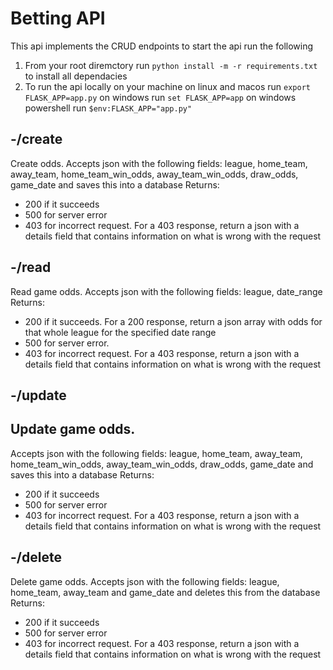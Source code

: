 # Betting API 
This api implements the CRUD  endpoints to start the api run the following
1. From your root diremctory run `python install -m -r requirements.txt` to install all dependacies
2. To run the api locally on your machine 
on linux and macos run `export FLASK_APP=app.py`
on windows run `set FLASK_APP=app`
on windows powershell run `$env:FLASK_APP="app.py"`

## -/create

Create odds. 
Accepts json with the following fields: 
league, home_team, away_team, home_team_win_odds, away_team_win_odds, draw_odds, game_date and saves this into a database
Returns: 
- 200 if it succeeds
- 500 for server error
- 403 for incorrect request. For a 403 response, return a json with a details field that contains information on what is wrong with the request

## -/read

Read game odds. 
Accepts json with the following fields: 
league, date_range
Returns: 
- 200 if it succeeds. For a 200 response, return a json array with odds for that whole league for the specified date range
- 500 for server error.
- 403 for incorrect request. For a 403 response, return a json with a details field that contains information on what is wrong with the request

## -/update 

## Update game odds.
Accepts json with the following fields: 
league, home_team, away_team, home_team_win_odds, away_team_win_odds, draw_odds, game_date and saves this into a database
Returns:
- 200 if it succeeds
- 500 for server error
- 403 for incorrect request. For a 403 response, return a json with a details field that contains information on what is wrong with the request

## -/delete

Delete game odds.
Accepts json with the following fields: 
league, home_team, away_team and game_date and deletes this from the database
Returns: 
- 200 if it succeeds
- 500 for server error
- 403 for incorrect request. For a 403 response, return a json with a details field that contains information on what is wrong with the request
